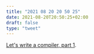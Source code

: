 ```yaml
---
title: "2021 08 20 20 50 25"
date: 2021-08-20T20:50:25+02:00
draft: false
type: "tweet"
---
```

[Let's write a compiler, part 1](https://briancallahan.net/blog/20210814.html).
